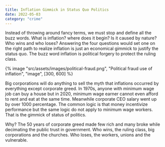 ```yaml
---
title: Inflation Gimmick in Status Quo Politics
date: 2022-05-03
category: "crime"
---
```


Instead of throwing around fancy terms, we must stop and define all the buzz words. What is inflation? where does it begin? Is it caused by nature? Who wins and who loses? Answering the four questions would set one on the right path to realize inflation is just an economical gimmick to justify the status quo. The buzz word inflation is political forgery to protect the ruling class.

<!-- excerpt -->

{% image "src/assets/images/political-fraud.png", "Political fraud use of inflation", "image", [300, 600] %}

Big corporations will do anything to sell the myth that inflations occurred by everything except corporate greed. In 1970s, anyone with minimum wage job can buy a house but in 2020, minimum wage earner cannot even afford to rent and eat at the same time. Meanwhile corporate CEO salary went up by over 1000 percentage. The common logic is that money incentivize performance but the same logic do not apply to minimum wage workers. That is the gimmick of status of politics.

Why? The 50 years of corporate greed made few rich and many broke while decimating the public trust in government. Who wins, the ruling class, big corporations and the churches. Who loses, the workers, unions and the vulnerable.
